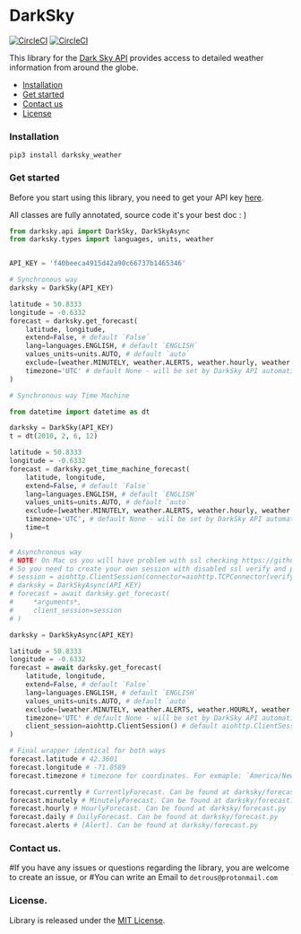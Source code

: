 DarkSky 
==========

[![CircleCI](https://circleci.com/gh/Detrous/darksky/tree/master.svg?style=svg)](https://circleci.com/gh/Detrous/darksky/tree/master) [![CircleCI](https://codecov.io/gh/detrous/darksky/branch/master/graph/badge.svg)](https://codecov.io/gh/detrous/darksky/tree/master)

This  library for the [Dark Sky
API](https://darksky.net/dev/docs) provides access to detailed
weather information from around the globe.

* [Installation](#installation)
* [Get started](#get-started)
* [Contact us](#contact-us)
* [License](#license)


### Installation
```
pip3 install darksky_weather
```

### Get started

Before you start using this library, you need to get your API key
[here](https://darksky.net/dev/register).

All classes are fully annotated, source code it's your best doc : )

```python
from darksky.api import DarkSky, DarkSkyAsync
from darksky.types import languages, units, weather


API_KEY = 'f40beeca4915d42a90c66737b1465346'

# Synchronous way
darksky = DarkSky(API_KEY)

latitude = 50.8333
longitude = -0.6332
forecast = darksky.get_forecast(
    latitude, longitude,
    extend=False, # default `False`
    lang=languages.ENGLISH, # default `ENGLISH`
    values_units=units.AUTO, # default `auto`
    exclude=[weather.MINUTELY, weather.ALERTS, weather.hourly, weather.currently], # default `[]`,
    timezone='UTC' # default None - will be set by DarkSky API automatically
)

# Synchronous way Time Machine 

from datetime import datetime as dt

darksky = DarkSky(API_KEY)
t = dt(2010, 2, 6, 12)

latitude = 50.8333
longitude = -0.6332
forecast = darksky.get_time_machine_forecast(
    latitude, longitude,
    extend=False, # default `False`
    lang=languages.ENGLISH, # default `ENGLISH`
    values_units=units.AUTO, # default `auto`
    exclude=[weather.MINUTELY, weather.ALERTS, weather.hourly, weather.currently], # default `[]`,
    timezone='UTC', # default None - will be set by DarkSky API automatically
    time=t
)

# Asynchronous way
# NOTE! On Mac os you will have problem with ssl checking https://github.com/aio-libs/aiohttp/issues/2822
# So you need to create your own session with disabled ssl verify and pass it into the get_forecast
# session = aiohttp.ClientSession(connector=aiohttp.TCPConnector(verify_ssl=False))
# darksky = DarkSkyAsync(API_KEY)
# forecast = await darksky.get_forecast(
#     *arguments*,
#     client_session=session
# )

darksky = DarkSkyAsync(API_KEY)

latitude = 50.8333
longitude = -0.6332
forecast = await darksky.get_forecast(
    latitude, longitude,
    extend=False, # default `False`
    lang=languages.ENGLISH, # default `ENGLISH`
    values_units=units.AUTO, # default `auto`
    exclude=[weather.MINUTELY, weather.ALERTS, weather.HOURLY, weather.CURRENTLY], # default `[]`
    timezone='UTC' # default None - will be set by DarkSky API automatically,
    client_session=aiohttp.ClientSession() # default aiohttp.ClientSession()
)

# Final wrapper identical for both ways
forecast.latitude # 42.3601
forecast.longitude # -71.0589
forecast.timezone # timezone for coordinates. For exmaple: `America/New_York`

forecast.currently # CurrentlyForecast. Can be found at darksky/forecast.py
forecast.minutely # MinutelyForecast. Can be found at darksky/forecast.py
forecast.hourly # HourlyForecast. Can be found at darksky/forecast.py
forecast.daily # DailyForecast. Can be found at darksky/forecast.py
forecast.alerts # [Alert]. Can be found at darksky/forecast.py
```

### Contact us.

#If you have any issues or questions regarding the library, you are welcome to create an issue, or
#You can write an Email to `detrous@protonmail.com`


### License.

Library is released under the [MIT License](./LICENSE).
